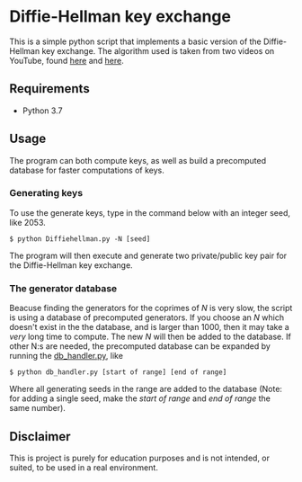 # Diffie-Hellman key exchange
This is a simple python script that implements a basic version of the Diffie-Hellman key exchange. The algorithm used is taken from two videos on YouTube, found [here](https://www.youtube.com/watch?v=ESPT_36pUFc) and [here](https://www.youtube.com/watch?v=Yjrfm_oRO0w).

## Requirements
- Python 3.7

## Usage
The program can both compute keys, as well as build a precomputed database for faster computations of keys.

### Generating keys
To use the generate keys, type in the command below with an integer seed, like 2053.
```
$ python Diffiehellman.py -N [seed]
```
The program will then execute and generate two private/public key pair for the Diffie-Hellman key exchange.

### The generator database
Beacuse finding the generators for the coprimes of *N* is very slow, the script is using a database of precomputed generators. If you choose an *N* which doesn't exist in the the database, and is larger than 1000, then it may take a *very* long time to compute. The new *N* will then be added to the database. If other N:s are needed, the precomputed database can be expanded by running the [db_handler.py](/db_handler.py), like
```
$ python db_handler.py [start of range] [end of range]
```
Where all generating seeds in the range are added to the database (Note: for adding a single seed, make the *start of range* and *end of range* the same number).

## Disclaimer
This is project is purely for education purposes and is not intended, or suited, to be used in a real environment.